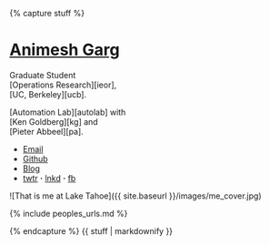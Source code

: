 {% capture stuff %}


# <a href="{{ site.baseurl }}/" id="home">Animesh Garg</a>

Graduate Student  
[Operations Research][ieor],  
[UC, Berkeley][ucb].  

[Automation Lab][autolab] with  
[Ken Goldberg][kg] and <br>
[Pieter Abbeel][pa].

* [Email](mailto:animesh.garg@berkeley.edu)  
* [Github](https://github.com/animesh-garg)  
* [Blog](http://animesh-garg.blogspot.com/)  
* [twtr](https://twitter.com/Animesh_Garg) **&#xb7;**
  [lnkd](http://www.linkedin.com/in/animeshgarg) **&#xb7;**
  [fb](https://www.facebook.com/garganimesh)  


![That is me at Lake Tahoe]({{ site.baseurl }}/images/me_cover.jpg)  

{% include peoples_urls.md %}

{% endcapture %}
{{ stuff | markdownify }}
